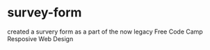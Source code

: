 # survey-form
 created a survery form as a part of the now legacy Free Code Camp Resposive Web Design 
